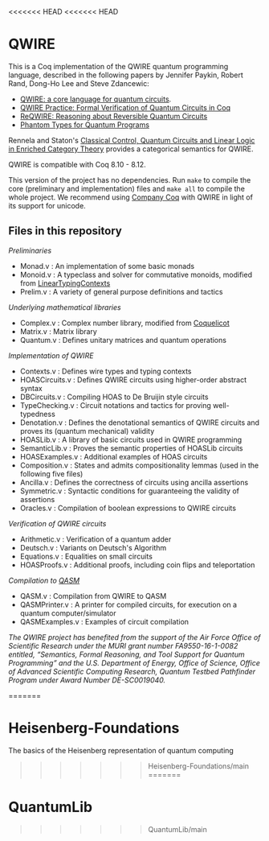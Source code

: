 <<<<<<< HEAD
<<<<<<< HEAD
# QWIRE

This is a Coq implementation of the QWIRE quantum programming language, described in the following papers by Jennifer Paykin, Robert Rand, Dong-Ho Lee and Steve Zdancewic:
- [QWIRE: a core language for quantum circuits][1].
- [QWIRE Practice: Formal Verification of Quantum Circuits in Coq][2]
- [ReQWIRE: Reasoning about Reversible Quantum Circuits][3]
- [Phantom Types for Quantum Programs][4]

Rennela and Staton's [Classical Control, Quantum Circuits and Linear Logic in Enriched Category Theory][5] provides a categorical
semantics for QWIRE.

QWIRE is compatible with Coq 8.10 - 8.12.

This version of the project has no dependencies. Run `make` to compile the core (preliminary and implementation) files and `make all` to compile the whole project. We recommend using [Company Coq][9] with QWIRE in light of its support for unicode.  



Files in this repository
------------------------

*Preliminaries*
- Monad.v : An implementation of some basic monads
- Monoid.v : A typeclass and solver for commutative monoids, modified from [LinearTypingContexts][8]
- Prelim.v : A variety of general purpose definitions and tactics

*Underlying mathematical libraries*
- Complex.v : Complex number library, modified from [Coquelicot][6]
- Matrix.v : Matrix library
- Quantum.v : Defines unitary matrices and quantum operations

*Implementation of QWIRE*
- Contexts.v : Defines wire types and typing contexts
- HOASCircuits.v : Defines QWIRE circuits using higher-order abstract syntax
- DBCircuits.v : Compiling HOAS to De Bruijin style circuits
- TypeChecking.v : Circuit notations and tactics for proving well-typedness
- Denotation.v : Defines the denotational semantics of QWIRE circuits and proves its (quantum mechanical) validity
- HOASLib.v : A library of basic circuits used in QWIRE programming
- SemanticLib.v : Proves the semantic properties of HOASLib circuits
- HOASExamples.v : Additional examples of HOAS circuits
- Composition.v : States and admits compositionality lemmas (used in the following five files)
- Ancilla.v : Defines the correctness of circuits using ancilla assertions
- Symmetric.v : Syntactic conditions for guaranteeing the validity of assertions
- Oracles.v : Compilation of boolean expressions to QWIRE circuits

*Verification of QWIRE circuits*
- Arithmetic.v : Verification of a quantum adder
- Deutsch.v : Variants on Deutsch's Algorithm
- Equations.v : Equalities on small circuits
- HOASProofs.v : Additional proofs, including coin flips and teleportation

*Compilation to [QASM][7]*
- QASM.v : Compilation from QWIRE to QASM
- QASMPrinter.v : A printer for compiled circuits, for execution on a quantum computer/simulator
- QASMExamples.v : Examples of circuit compilation


*The QWIRE project has benefited from the support of the Air Force Office of Scientific Research under the MURI grant number FA9550-16-1-0082 entitled, “Semantics, Formal Reasoning, and Tool Support for Quantum Programming” and the U.S. Department of Energy, Office of Science, Office of Advanced Scientific Computing Research, Quantum Testbed Pathfinder Program under Award Number DE-SC0019040.*



[1]: http://dl.acm.org/citation.cfm?id=3009894
[2]: https://doi.org/10.4204/EPTCS.266.8
[3]: https://doi.org/10.4204/EPTCS.287.17
[4]: https://www.cs.umd.edu/~rrand/coqpl_2018.pdf
[5]: https://arxiv.org/pdf/1711.05159.pdf
[6]: http://coquelicot.saclay.inria.fr/html/Coquelicot.Complex.html
[7]: https://arxiv.org/abs/1707.03429
[8]: https://github.com/inQWIRE/LinearTypingContexts
[9]: https://github.com/cpitclaudel/company-coq
=======
# Heisenberg-Foundations
The basics of the Heisenberg representation of quantum computing
>>>>>>> Heisenberg-Foundations/main
=======
# QuantumLib
>>>>>>> QuantumLib/main
